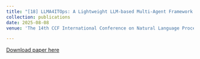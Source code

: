 ```yaml
---
title: "[18] LLMA4ITOps: A Lightweight LLM-based Multi-Agent Framework for IT Operations and Maintenance"
collection: publications
date: 2025-08-08
venue: 'The 14th CCF International Conference on Natural Language Processing and Chinese Computing (NLPCC 2025)'

---
```


[Download paper here]()
